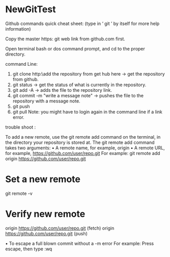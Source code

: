 # NewGitTest

Github commands quick cheat sheet: (type in ‘ git ’ by itself for more help information)

Copy the master https: git web link from github.com first.

Open terminal bash or dos command prompt, and cd to the proper directory.

command Line:

1. git clone http:\\add the repository from get hub here -> get the repository from github.
2. git status -> get the status of what is currently in the repository.
3. git add -A -> adds the file to the repository link.
4. git commit -m "write a message note" -> pushes the file to the repository with a message note.
5. git push 
6. git pull
Note: you might have to login again in the command line if a link error.

trouble shoot :

To add a new remote, use the git remote add command on the terminal, in the directory your repository is stored at.
The git remote add command takes two arguments:
	•	A remote name, for example, origin 
	•	A remote URL, for example, https://github.com/user/repo.git 
For example:
git remote add origin https://github.com/user/repo.git
# Set a new remote
git remote -v
# Verify new remote
origin  https://github.com/user/repo.git (fetch)
origin  https://github.com/user/repo.git (push)

•	To escape a full blown commit without a -m error
For example:
	Press escape, then type :wq




